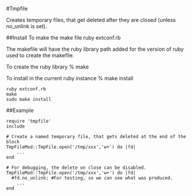 #Tmpfile

Creates temporary files, that get deleted after they are closed (unless no_unlink is set).

##Install
To make the make file
ruby extconf.rb

The makefile will have the ruby library path added for the
version of ruby used to create the makefile.

To create the ruby library
% make

To install in the current ruby instance
% make install

```
ruby extconf.rb
make
sudo make install
```

##Example
```
require 'tmpfile'
include

# Create a named temporary file, that gets deleted at the end of the block
TmpFileMod::TmpFile.open('/tmp/xxx','w+') do |fd|
	...
end

# For debugging, the delete on close can be disabled.
TmpFileMod::TmpFile.open('/tmp/xxx','w+') do |fd|
  #fd.no_unlink; #For testing, so we can see what was produced.
	...
end
```
